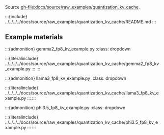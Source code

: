 Source <gh-file:docs/source/raw_examples/quantization_kv_cache>.

:::{include} ../../../../docs/source/raw_examples/quantization_kv_cache/README.md
:::

## Example materials

:::{admonition} gemma2_fp8_kv_example.py
:class: dropdown

:::{literalinclude} ../../../../docs/source/raw_examples/quantization_kv_cache/gemma2_fp8_kv_example.py
:::
:::

:::{admonition} llama3_fp8_kv_example.py
:class: dropdown

:::{literalinclude} ../../../../docs/source/raw_examples/quantization_kv_cache/llama3_fp8_kv_example.py
:::
:::

:::{admonition} phi3.5_fp8_kv_example.py
:class: dropdown

:::{literalinclude} ../../../../docs/source/raw_examples/quantization_kv_cache/phi3.5_fp8_kv_example.py
:::
:::

